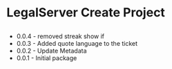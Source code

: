 # LegalServer Create Project

##
* 0.0.4 - removed streak show if
* 0.0.3 - Added quote language to the ticket
* 0.0.2 - Update Metadata
* 0.0.1 - Initial package